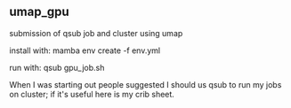 ## umap_gpu
submission of qsub job and cluster using umap

install with:
mamba env create -f env.yml 

run with:
qsub gpu_job.sh

When I was starting out people suggested I should us qsub to run my jobs on cluster; if it's useful here is my crib sheet.
